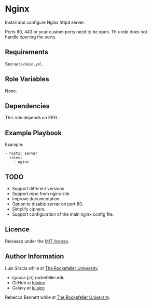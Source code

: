 Nginx
=====
Install and configure Nginx httpd server.

Ports 80, 443 or your custom ports need to be open. This role does not handle opening the ports.

Requirements
------------
See `meta/main.yml`.

Role Variables
--------------
None.

Dependencies
------------
This role depends on EPEL.

Example Playbook
----------------
Example:
```
- hosts: server
  roles:
    - nginx
```

TODO
----
- Support different versions.
- Support repo from nginx site.
- Improve documentation.
- Option to disable server on port 80.
- Simplify ciphers.
- Support configuration of the main nginx config file.

Licence
-------
Released under the [MIT license](https://opensource.org/licenses/MIT).

Author Information
------------------
Luis Gracia while at [The Rockefeller University](https://www.rockefeller.edu):
- lgracia [at] rockefeller.edu
- GitHub at [luisico](https://github.com/luisico)
- Galaxy at [luisico](https://galaxy.ansible.com/luisico)

Rebecca Bennett while at [The Rockefeller University](https://www.rockefeller.edu).
